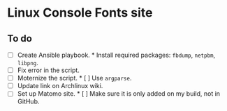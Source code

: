 # Linux Console Fonts site

## To do

* [ ] Create Ansible playbook.
      * Install required packages: `fbdump`, `netpbm`, `libpng`.
* [ ] Fix error in the script.
* [ ] Moternize the script.
      * [ ] Use `argparse`.
* [ ] Update link on Archlinux wiki.
* [ ] Set up Matomo site.
      * [ ] Make sure it is only added on my build, not in GitHub.
